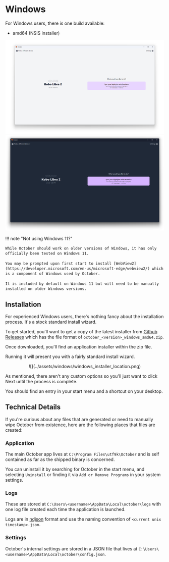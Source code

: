 # Windows

For Windows users, there is one build available:

- amd64 (NSIS installer)

![](../assets/windows/windows_overview_light.png#only-light)
![](../assets/windows/windows_overview_dark.png#only-dark)

!!! note "Not using Windows 11?"

    While October should work on older versions of Windows, it has only officially been tested on Windows 11.

    You may be prompted upon first start to install [WebView2](https://developer.microsoft.com/en-us/microsoft-edge/webview2/) which is a component of Windows used by October.

    It is included by default on Windows 11 but will need to be manually installed on older Windows versions.

## Installation

For experienced Windows users, there's nothing fancy about the installation process. It's a stock standard install wizard.

To get started, you'll want to get a copy of the latest installer from [Github Releases](https://github.com/marcus-crane/october/releases) which has the file format of `october_<version>_windows_amd64.zip`.

Once downloaded, you'll find an application installer within the zip file.

Running it will present you with a fairly standard install wizard.

<center>
![](../assets/windows/windows_installer_location.png)
</center>

As mentioned, there aren't any custom options so you'll just want to click Next until the process is complete.

You should find an entry in your start menu and a shortcut on your desktop.

## Technical Details

If you're curious about any files that are generated or need to manually wipe October from existence, here are the following places that files are created:

### Application

The main October app lives at `C:\Program Files\utf9k\October` and is self contained as far as the shipped binary is concerned.

You can uninstall it by searching for October in the start menu, and selecting `Uninstall` or finding it via `Add or Remove Programs` in your system settings.

### Logs

These are stored at `C:\Users\<username>\AppData\Local\october\logs` with one log file created each time the application is launched.

Logs are in [ndjson](http://ndjson.org/) format and use the naming convention of `<current unix timestamp>.json`.

### Settings

October's internal settings are stored in a JSON file that lives at `C:\Users\<username>\AppData\Local\october\config.json`.